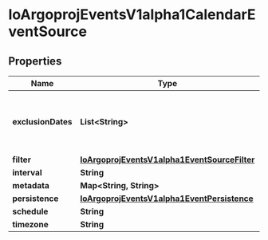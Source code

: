

# IoArgoprojEventsV1alpha1CalendarEventSource


## Properties

Name | Type | Description | Notes
------------ | ------------- | ------------- | -------------
**exclusionDates** | **List&lt;String&gt;** | ExclusionDates defines the list of DATE-TIME exceptions for recurring events. |  [optional]
**filter** | [**IoArgoprojEventsV1alpha1EventSourceFilter**](IoArgoprojEventsV1alpha1EventSourceFilter.md) |  |  [optional]
**interval** | **String** |  |  [optional]
**metadata** | **Map&lt;String, String&gt;** |  |  [optional]
**persistence** | [**IoArgoprojEventsV1alpha1EventPersistence**](IoArgoprojEventsV1alpha1EventPersistence.md) |  |  [optional]
**schedule** | **String** |  |  [optional]
**timezone** | **String** |  |  [optional]



